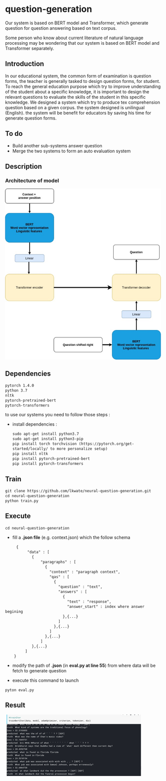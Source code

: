 # question-generation
Our system is based on BERT model and Transformer, which generate question for question answering based on text corpus. 

Some person who know about current literature of natural language processing may be wondering that our system is based on BERT model and Transformer separately.  


## Introduction 
In our educational system, the common form of examination is question forms, the teacher is generally tasked to design question forms, for student. To reach the general education purpose which try to improve understanding of the student about a specific knowledge, it is important to design the relevant questions to evaluate the skills of the student in this specific knowledge. We designed a system which try to produce tex comprehension question based on a given corpus. the system designed is unilingual (English). the system will be benefit for educators by saving his time for generate question forms.  

## To do
* Build another sub-systems answer question
* Merge the two systems to form an auto evaluation system 

## Description
### Architecture of model
![alt text](https://github.com/lkwate/neural-question-generation/blob/master/architecture.jpg)

## Dependencies

```
pytorch 1.4.0
python 3.7 
nltk
pytorch-pretrained-bert
pytorch-transformers
```
to use our systems you need to follow those steps : 

* install dependencies : 

	```
	sudo apt-get install python3.7
	sudo apt-get install python3-pip
	pip install torch torchvision (https://pytorch.org/get-started/locally/ to more personalize setup)
	pip install nltk 
	pip install pytorch-pretrained-bert
	pip install pytorch-transformers
	```
	

## Train
```
git clone https://github.com/lkwate/neural-question-generation.git
cd neural-question-generation
python train.py
```

##  Execute

```
cd neural-question-generation
```
* fill a **.json file** (e.g. context.json) which the follow schema
```
  	 {
    	  "data" : [
    	    {
    	    	"paragraphs" : [
    	          {
    	            "context" : "paragraph context",
    	            "qas" : [
    	              {
    	                "question" : "text", 
    	                "answers" : [
    	                  {
    	                    "text" : "response",
    	                    "answer_start" : index where answer begining
    	                  },{...}
    	                ]
    	              },{...}
    	            ]
    	          },{...}
    	        ]
    	    },{...}
    	 ]
    }
```
* modify the path of **.json** (in **eval.py at line 55**) from where data will be fetch to generate question 

* execute this command to launch

```
pyton eval.py
```
## Result


![alt text](https://github.com/lkwate/neural-question-generation/blob/master/training.jpg)

